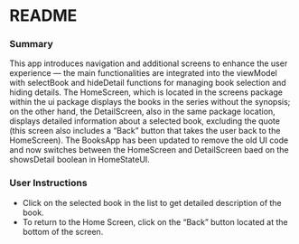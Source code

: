 # README
### Summary
This app introduces navigation and additional screens to enhance the user experience — the main functionalities are integrated into the viewModel with selectBook and hideDetail functions for managing book selection and hiding details. The HomeScreen, which is located in the screens package within the ui package displays the books in the series without the synopsis; on the other hand, the DetailScreen, also in the same package location, displays detailed information about a selected book, excluding the quote (this screen also includes a “Back” button that takes the user back to the HomeScreen). The BooksApp has been updated to remove the old UI code and now switches between the HomeScreen and DetailScreen baed on the showsDetail boolean in HomeStateUI. 

### User Instructions
* Click on the selected book in the list to get detailed description of the book.
* To return to the Home Screen, click on the “Back” button located at the bottom of the screen. 